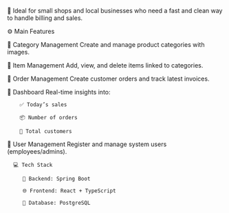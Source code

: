 📌 Ideal for small shops and local businesses who need a fast and clean way to handle billing and sales.

⚙️ Main Features

🔹 Category Management
Create and manage product categories with images.

🔹 Item Management
Add, view, and delete items linked to categories.

🔹 Order Management
Create customer orders and track latest invoices.

🔹 Dashboard
Real-time insights into:

        ✅ Today’s sales

        📦 Number of orders

        👥 Total customers

🔹 User Management
Register and manage system users (employees/admins).

      💻 Tech Stack
      
         🧠 Backend: Spring Boot

         🌐 Frontend: React + TypeScript

         💾 Database: PostgreSQL 

